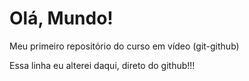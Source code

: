 # Olá, Mundo!
 Meu primeiro repositório do curso em vídeo (git-github)

 Essa linha eu alterei daqui, direto do github!!!
